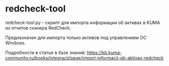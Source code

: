 # redcheck-tool
redcheck-tool.py - скрипт для импорта информации об активах в KUMA из отчетов сканера RedCheck.

Предназначен для импорта только активов под управлением ОС Windows.

Подробности в статье в базе знаний: https://kb.kuma-community.ru/books/integracii/page/import-informacii-ob-aktivax-redcheck 
